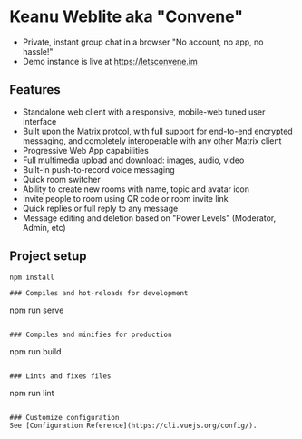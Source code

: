 # Keanu Weblite aka "Convene"

* Private, instant group chat in a browser "No account, no app, no hassle!"
* Demo instance is live at https://letsconvene.im

## Features

* Standalone web client with a responsive, mobile-web tuned user interface
* Built upon the Matrix protcol, with full support for end-to-end encrypted messaging, and completely interoperable with any other Matrix client
* Progressive Web App capabilities
* Full multimedia upload and download: images, audio, video
* Built-in push-to-record voice messaging
* Quick room switcher
* Ability to create new rooms with name, topic and avatar icon
* Invite people to room using QR code or room invite link
* Quick replies or full reply to any message
* Message editing and deletion based on "Power Levels" (Moderator, Admin, etc) 

## Project setup
```
npm install

### Compiles and hot-reloads for development
```
npm run serve
```

### Compiles and minifies for production
```
npm run build
```

### Lints and fixes files
```
npm run lint
```

### Customize configuration
See [Configuration Reference](https://cli.vuejs.org/config/).
